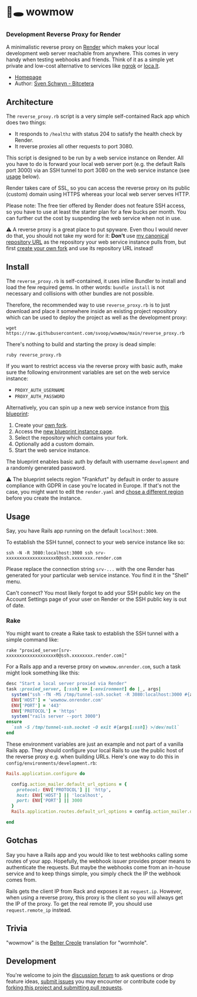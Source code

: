 # 🐛🕳️ wowmow

### Development Reverse Proxy for Render

A minimalistic reverse proxy on [Render](https://render.com) which makes your local development web server reachable from anywhere. This comes in very handy when testing webhooks and friends. Think of it as a simple yet private and low-cost alternative to services like [ngrok](https://ngrok.com) or [loca.lt](https://loca.lt).

* [Homepage](https://github.com/svoop/wowmow)
* Author: [Sven Schwyn - Bitcetera](https://bitcetera.com)

## Architecture

The `reverse_proxy.rb` script is a very simple self-contained Rack app which does two things:

* It responds to `/healthz` with status 204 to satisfy the health check by Render.
* It reverse proxies all other requests to port 3080.

This script is designed to be run by a web service instance on Render. All you have to do is forward your local web server port (e.g. the default Rails port 3000) via an SSH tunnel to port 3080 on the web service instance (see [usage](#usage) below).

Render takes care of SSL, so you can access the reverse proxy on its public (custom) domain using HTTPS whereas your local web server serves HTTP.

Please note: The free tier offered by Render does not feature SSH access, so you have to use at least the starter plan for a few bucks per month. You can further cut the cost by suspending the web service when not in use.

⚠️ A reverse proxy is a great place to put spyware. Even thou I would never do that, you should not take my word for it: **Don't** use [my canonical repository URL](https://github.com/svoop/wowmow) as the repository your web service instance pulls from, but first [create your own fork](https://github.com/svoop/wowmow/fork) and use its repository URL instead!

## Install

The `reverse_proxy.rb` is self-contained, it uses inline Bundler to install and load the few required gems. In other words: `bundle install` is not necessary and collisions with other bundles are not possible.

Therefore, the recommended way to use `reverse_proxy.rb` is to just download and place it somewhere inside an existing project repository which can be used to deploy the project as well as the development proxy:

```
wget https://raw.githubusercontent.com/svoop/wowmow/main/reverse_proxy.rb
```

There's nothing to build and starting the proxy is dead simple:

```
ruby reverse_proxy.rb
```

If you want to restrict access via the reverse proxy with basic auth, make sure the following environment variables are set on the web service instance:

* `PROXY_AUTH_USERNAME`
* `PROXY_AUTH_PASSWORD`

Alternatively, you can spin up a new web service instance from [this blueprint](https://raw.githubusercontent.com/svoop/wowmow/main/render.yaml):

1. Create your [own fork](https://github.com/svoop/wowmow/fork).
2. Access the [new blueprint instance page](https://dashboard.render.com/select-repo?type=blueprint).
3. Select the repository which contains your fork.
4. Optionally add a custom domain.
5. Start the web service instance.

The blueprint enables basic auth by default with username `development` and a randomly generated password.

⚠️ The blueprint selects region "Frankfurt" by default in order to assure compliance with GDPR in case you're located in Europe. If that's not the case, you might want to edit the `render.yaml` and [chose a different region](https://docs.render.com/blueprint-spec#region) before you create the instance.

## Usage

Say, you have Rails app running on the default `localhost:3000`.

To establish the SSH tunnel, connect to your web service instance like so:

```
ssh -N -R 3080:localhost:3000 ssh srv-xxxxxxxxxxxxxxxxxxx0@ssh.xxxxxxxx.render.com
```

Please replace the connection string `srv-...` with the one Render has generated for your particular web service instance. You find it in the "Shell" menu.

Can't connect? You most likely forgot to add your SSH public key on the Account Settings page of your user on Render or the SSH public key is out of date.

### Rake

You might want to create a Rake task to establish the SSH tunnel with a simple command like:

```
rake "proxied_server[srv-xxxxxxxxxxxxxxxxxxx0@ssh.xxxxxxxx.render.com]"
```

For a Rails app and a reverse proxy on `wowmow.onrender.com`, such a task might look something like this:

```ruby
desc "Start a local server proxied via Render"
task :proxied_server, [:ssh] => [:environment] do |_, args|
  system("ssh -fN -MS /tmp/tunnel-ssh.socket -R 3080:localhost:3000 #{args[:ssh]}")
  ENV['HOST'] = 'wowmow.onrender.com'
  ENV['PORT'] = '443'
  ENV['PROTOCOL'] = 'https'
  system("rails server --port 3000")
ensure
  `ssh -S /tmp/tunnel-ssh.socket -O exit #{args[:ssh]} >/dev/null`
end
```

These environment variables are just an example and not part of a vanilla Rails app. They should configure your local Rails to use the public host of the reverse proxy e.g. when building URLs. Here's one way to do this in `config/environments/development.rb`:

```ruby
Rails.application.configure do

  config.action_mailer.default_url_options = {
    protocol: ENV['PROTOCOL'] || 'http',
    host: ENV['HOST'] || 'localhost',
    port: ENV['PORT'] || 3000
  }
  Rails.application.routes.default_url_options = config.action_mailer.default_url_options

end
```

## Gotchas

Say you have a Rails app and you would like to test webhooks calling some routes of your app. Hopefully, the webhook issuer provides proper means to authenticate the requests. But maybe the webhooks come from an in-house service and to keep things simple, you simply check the IP the webhook comes from.

Rails gets the client IP from Rack and exposes it as `request.ip`. However, when using a reverse proxy, this proxy is the client so you will always get the IP of the proxy. To get the real remote IP, you should use `request.remote_ip` instead.

## Trivia

"wowmow" is the [Belter Creole](https://en.wikipedia.org/wiki/Belter_Creole) translation for "wormhole".

## Development

You're welcome to join the [discussion forum](https://github.com/svoop/wowmow/discussions) to ask questions or drop feature ideas, [submit issues](https://github.com/svoop/wowmow/issues) you may encounter or contribute code by [forking this project and submitting pull requests](https://docs.github.com/en/get-started/quickstart/fork-a-repo).
